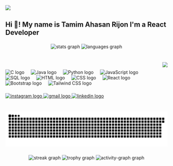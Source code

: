 ![](https://komarev.com/ghpvc/?username=tamim-ar&base=9590&abbreviated=true)
<h2 align="left">Hi 👋! My name is Tamim Ahasan Rijon I'm a React Developer</h2>

###


<div align="center">
  <img src="https://github-readme-stats.vercel.app/api?username=tamim-ar&hide_title=false&hide_rank=false&show_icons=true&include_all_commits=true&count_private=true&disable_animations=false&theme=dracula&locale=en&hide_border=false" height="150" alt="stats graph"  />
  <img src="https://github-readme-stats.vercel.app/api/top-langs?username=tamim-ar&locale=en&hide_title=false&layout=compact&card_width=320&langs_count=5&theme=dracula&hide_border=false" height="150" alt="languages graph"  />
</div>

###

<br clear="both">

<img align="right" height="150" src="https://camo.githubusercontent.com/7de37139d0b4c1ce40865e799b446c0e963a3dd8fb68d239707237c40604fa3d/68747470733a2f2f63646e2e6472696262626c652e636f6d2f75736572732f3733303730332f73637265656e73686f74732f363538313234332f6176656e746f2e676966"  />

###

<div align="left">
<img src="https://cdn.jsdelivr.net/gh/devicons/devicon/icons/c/c-original.svg" height="30" alt="C logo" />
<img width="12" />
<img src="https://cdn.jsdelivr.net/gh/devicons/devicon/icons/java/java-original.svg" height="30" alt="Java logo" />
<img width="12" />
<img src="https://cdn.jsdelivr.net/gh/devicons/devicon/icons/python/python-original.svg" height="30" alt="Python logo" />
<img width="12" />
<img src="https://cdn.jsdelivr.net/gh/devicons/devicon/icons/javascript/javascript-original.svg" height="30" alt="JavaScript logo" />
<img width="12" />
<img src="https://cdn.jsdelivr.net/gh/devicons/devicon/icons/mysql/mysql-original.svg" height="30" alt="SQL logo" />
<img width="12" />
<img src="https://cdn.jsdelivr.net/gh/devicons/devicon/icons/html5/html5-original.svg" height="30" alt="HTML logo" />
<img width="12" />
<img src="https://cdn.jsdelivr.net/gh/devicons/devicon/icons/css3/css3-original.svg" height="30" alt="CSS logo" />
<img width="12" />
<img src="https://cdn.jsdelivr.net/gh/devicons/devicon/icons/react/react-original.svg" height="30" alt="React logo" />
<img width="12" />
<img src="https://cdn.jsdelivr.net/gh/devicons/devicon/icons/bootstrap/bootstrap-original.svg" height="30" alt="Bootstrap logo" />
<img width="12" />
<img src="https://upload.wikimedia.org/wikipedia/commons/d/d5/Tailwind_CSS_Logo.svg" height="30" alt="Tailwind CSS logo" />
</div>

###

<div align="left">
  <a href="https://www.instagram.com/tamim__ahasan/" target="_blank">
    <img src="https://img.shields.io/static/v1?message=Instagram&logo=instagram&label=&color=E4405F&logoColor=white&labelColor=&style=for-the-badge" height="35" alt="instagram logo"  />
  </a>
  <a href="tamimahasan.ar@gmail.com" target="_blank">
    <img src="https://img.shields.io/static/v1?message=Gmail&logo=gmail&label=&color=D14836&logoColor=white&labelColor=&style=for-the-badge" height="35" alt="gmail logo"  />
  </a>
  <a href="https://www.linkedin.com/in/tamim-ar/" target="_blank">
    <img src="https://img.shields.io/static/v1?message=LinkedIn&logo=linkedin&label=&color=0077B5&logoColor=white&labelColor=&style=for-the-badge" height="35" alt="linkedin logo"  />
  </a>
</div>

###

<br clear="both">

<img src="https://github.com/tamim-ar/tamim-ar/blob/output/snake.svg" alt="Snake animation" />

###

<div align="center">
  <img src="https://streak-stats.demolab.com?user=tamim-ar&locale=en&mode=daily&theme=dracula&hide_border=false&border_radius=5&order=3" height="150" alt="streak graph"  />
  <img src="https://github-profile-trophy.vercel.app?username=tamim-ar&theme=dracula&column=-1&row=1&margin-w=8&margin-h=8&no-bg=false&no-frame=false&order=4" height="150" alt="trophy graph"  />
  <img src="https://github-readme-activity-graph.vercel.app/graph?username=tamim-ar&radius=16&theme=react&area=true&order=5" height="300" alt="activity-graph graph"  />
</div>

